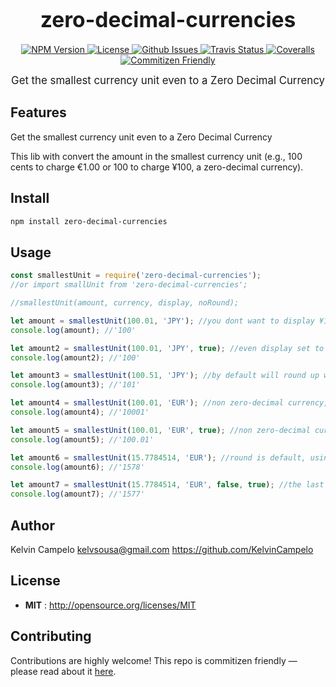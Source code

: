 <big><h1 align="center">zero-decimal-currencies</h1></big>

<p align="center">
  <a href="https://npmjs.org/package/zero-decimal-currencies">
    <img src="https://img.shields.io/npm/v/zero-decimal-currencies.svg" alt="NPM Version">
  </a>

  <a href="http://opensource.org/licenses/MIT">
    <img src="https://img.shields.io/npm/l/zero-decimal-currencies.svg" alt="License">
  </a>

  <a href="https://github.com/KelvinCampelo/zero-decimal-currencies/issues">
    <img src="https://img.shields.io/github/issues/KelvinCampelo/zero-decimal-currencies.svg" alt="Github Issues">
  </a>

  <a href="https://travis-ci.org/KelvinCampelo/zero-decimal-currencies">
    <img src="https://img.shields.io/travis/KelvinCampelo/zero-decimal-currencies.svg" alt="Travis Status">
  </a>

  <a href="https://coveralls.io/github/KelvinCampelo/zero-decimal-currencies">
    <img src="https://img.shields.io/coveralls/KelvinCampelo/zero-decimal-currencies.svg" alt="Coveralls">
  </a>

  <a href="http://commitizen.github.io/cz-cli/">
    <img src="https://img.shields.io/badge/commitizen-friendly-brightgreen.svg" alt="Commitizen Friendly">
  </a>
  
</p>

<p align="center"><big>
Get the smallest currency unit even to a Zero Decimal Currency
</big></p>

## Features

Get the smallest currency unit even to a Zero Decimal Currency

This lib with convert the amount in the smallest currency unit (e.g., 100 cents to charge €1.00 or 100 to charge ¥100, a zero-decimal currency).

## Install

```sh
npm install zero-decimal-currencies
```

## Usage

```javascript
const smallestUnit = require('zero-decimal-currencies');
//or import smallUnit from 'zero-decimal-currencies';

//smallestUnit(amount, currency, display, noRound);

let amount = smallestUnit(100.01, 'JPY'); //you dont want to display ¥100.01 to your customer, nether charge 100 times the correct amount
console.log(amount); //'100'

let amount2 = smallestUnit(100.01, 'JPY', true); //even display set to true, will be nice to zero-decimal currencies
console.log(amount2); //'100'

let amount3 = smallestUnit(100.51, 'JPY'); //by default will round up with zero-decimal currencies
console.log(amount3); //'101'

let amount4 = smallestUnit(100.01, 'EUR'); //non zero-decimal currency, not useful to display, but useful to charge in Stripe
console.log(amount4); //'10001'

let amount5 = smallestUnit(100.01, 'EUR', true); //non zero-decimal currency, useful to display, but not useful to charge in Stripe
console.log(amount5); //'100.01'

let amount6 = smallestUnit(15.7784514, 'EUR'); //round is default, using toFixed rules
console.log(amount6); //'1578'

let amount7 = smallestUnit(15.7784514, 'EUR', false, true); //the last parameter is a noRound option, that always get the 2 first decimals even a big decimal (that js put in cientific notation)
console.log(amount7); //'1577'
```

## Author

Kelvin Campelo kelvsousa@gmail.com https://github.com/KelvinCampelo

## License

- **MIT** : http://opensource.org/licenses/MIT

## Contributing

Contributions are highly welcome! This repo is commitizen friendly — please read about it [here](http://commitizen.github.io/cz-cli/).
